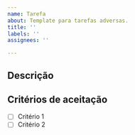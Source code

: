 ```yaml
---
name: Tarefa
about: Template para tarefas adversas.
title: ''
labels: ''
assignees: ''

---
```


## Descrição 
<!---
Descrição da tarefa.
--->

## Critérios de aceitação
<!---
Critérios para aceitação da tarefa.
--->
- [ ] Critério 1
- [ ] Critério 2
